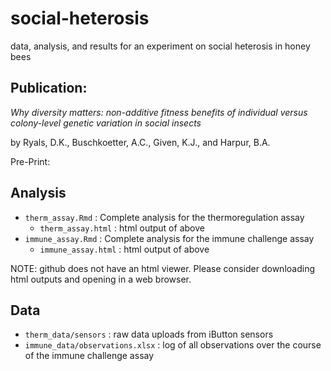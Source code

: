 # social-heterosis
data, analysis, and results for an experiment on social heterosis in honey bees


## Publication: 

_Why diversity matters: non-additive fitness benefits of individual versus colony-level genetic variation in social insects_

by Ryals, D.K., Buschkoetter, A.C., Given, K.J., and Harpur, B.A.


Pre-Print:

## Analysis 

- `therm_assay.Rmd` : Complete analysis for the thermoregulation assay
    - `therm_assay.html` : html output of above
- `immune_assay.Rmd` : Complete analysis for the immune challenge assay
    - `immune_assay.html` : html output of above
    
NOTE: github does not have an html viewer. Please consider downloading html outputs and opening in a web browser. 

## Data

- `therm_data/sensors` : raw data uploads from iButton sensors
- `immune_data/observations.xlsx` : log of all observations over the course of the immune challenge assay
